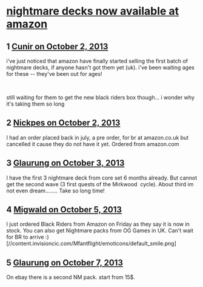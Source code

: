 # [nightmare decks now available at amazon](https://community.fantasyflightgames.com/topic/91398-nightmare-decks-now-available-at-amazon/)

## 1 [Cunir on October 2, 2013](https://community.fantasyflightgames.com/topic/91398-nightmare-decks-now-available-at-amazon/?do=findComment&comment=879694)

i've just noticed that amazon have finally started selling the first batch of nightmare decks, if anyone hasn't got them yet (uk). i've been waiting ages for these -- they've been out for ages!

 

still waiting for them to get the new black riders box though... i wonder why it's taking them so long

## 2 [Nickpes on October 2, 2013](https://community.fantasyflightgames.com/topic/91398-nightmare-decks-now-available-at-amazon/?do=findComment&comment=880042)

I had an order placed back in july, a pre order, for br at amazon.co.uk but cancelled it cause they do not have it yet. Ordered from amazon.com

## 3 [Glaurung on October 3, 2013](https://community.fantasyflightgames.com/topic/91398-nightmare-decks-now-available-at-amazon/?do=findComment&comment=880484)

I have the first 3 nightmare deck from core set 6 months already. But cannot get the second wave (3 first quests of the Mirkwood  cycle). About third im not even dream........ Take so long time!

## 4 [Migwald on October 5, 2013](https://community.fantasyflightgames.com/topic/91398-nightmare-decks-now-available-at-amazon/?do=findComment&comment=882132)

I just ordered Black Riders from Amazon on Friday as they say it is now in stock. You can also get Nightmare packs from OG Games in UK. Can't wait for BR to arrive :) [//content.invisioncic.com/Mfantflight/emoticons/default_smile.png]

## 5 [Glaurung on October 7, 2013](https://community.fantasyflightgames.com/topic/91398-nightmare-decks-now-available-at-amazon/?do=findComment&comment=883482)

On ebay there is a second NM pack. start from 15$.

